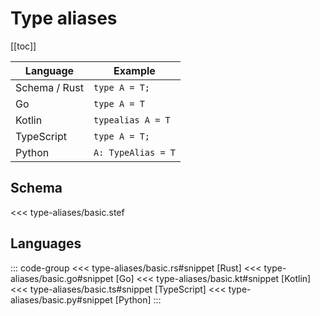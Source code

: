 # Type aliases

[[toc]]

| Language      | Example            |
| ------------- | ------------------ |
| Schema / Rust | `type A = T;`      |
| Go            | `type A = T`       |
| Kotlin        | `typealias A = T`  |
| TypeScript    | `type A = T;`      |
| Python        | `A: TypeAlias = T` |

## Schema

<<< type-aliases/basic.stef

## Languages

::: code-group
<<< type-aliases/basic.rs#snippet [Rust]
<<< type-aliases/basic.go#snippet [Go]
<<< type-aliases/basic.kt#snippet [Kotlin]
<<< type-aliases/basic.ts#snippet [TypeScript]
<<< type-aliases/basic.py#snippet [Python]
:::
